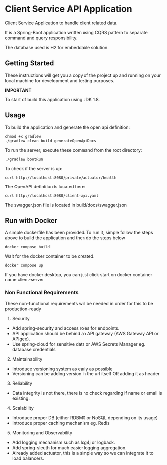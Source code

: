 # Client Service API Application
Client Service Application to handle client related data.

It is a Spring-Boot application written using CQRS pattern to separate command and query responsibility.

The database used is H2 for embeddable solution. 

## Getting Started

These instructions will get you a copy of the project up and running on your local machine for development and testing purposes. 

**IMPORTANT**

To start of build this application using JDK 1.8.

## Usage
To build the application and generate the open api definition:
```
chmod +x gradlew
./gradlew clean build generateOpenApiDocs
```

To run the server, execute these command from the root directory:
```
./gradlew bootRun
```

To check if the server is up:
```
curl http://localhost:8080/private/actuator/health
```

The OpenAPI definition is located here:
```
curl http://localhost:8080/client-api.yaml
```

The swagger.json file is located in build/docs/swagger.json

## Run with Docker

A simple dockerfile has been provided. To run it, simple follow the steps above to build the application and then do the steps below

```
docker compose build
```

Wait for the docker container to be created. 

```
docker compose up
```

If you have docker desktop, you can just click start on docker container name client-server

### Non Functional Requirements

These non-functional requirements will be needed in order for this to be production-ready

1. Security 
- Add spring-security and access roles for endpoints.
- API application should be behind an API gateway (AWS Gateway API or APIgee).
- Use spring-cloud for sensitive data or AWS Secrets Manager eg. database credentials

2. Maintainability 
- Introduce versioning system as early as possible
- Versioning can be adding version in the url itself OR adding it as header

3. Reliability 
- Data integrity is not there, there is no check regarding if name or email is existing. 

4. Scalability 
- Introduce proper DB (either RDBMS or NoSQL depending on its usage)
- Introduce proper caching mechanism eg. Redis

5. Monitoring and Observability 
- Add logging mechanism such as log4j or logback.
- Add spring-sleuth for much easier logging aggregation.
- Already added actuator, this is a simple way so we can integrate it to load balancers.
